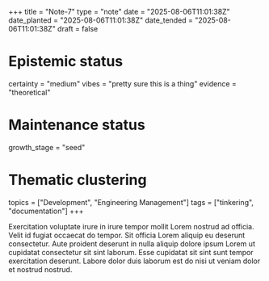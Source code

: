 +++
title = "Note-7"
type = "note"
date = "2025-08-06T11:01:38Z"
date_planted = "2025-08-06T11:01:38Z"
date_tended = "2025-08-06T11:01:38Z"
draft = false
# Epistemic status
certainty = "medium"
vibes = "pretty sure this is a thing"
evidence = "theoretical"
# Maintenance status
growth_stage = "seed"
# Thematic clustering
topics = ["Development", "Engineering Management"]
tags = ["tinkering", "documentation"]
+++

Exercitation voluptate irure in irure tempor mollit Lorem nostrud ad officia. Velit id fugiat occaecat do tempor. Sit officia Lorem aliquip eu deserunt consectetur. Aute proident deserunt in nulla aliquip dolore ipsum Lorem ut cupidatat consectetur sit sint laborum. Esse cupidatat sit sint sunt tempor exercitation deserunt. Labore dolor duis laborum est do nisi ut veniam dolor et nostrud nostrud.

